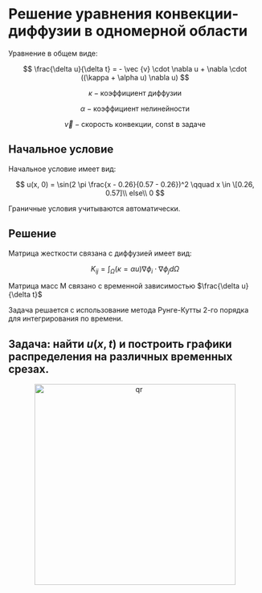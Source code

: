 # Решение уравнения конвекции-диффузии в одномерной области

Уравнение в общем виде:

$$
\frac{\delta u}{\delta t} = - \vec {v} \cdot \nabla u + \nabla \cdot ((\kappa + \alpha u) \nabla u)
$$

$$
\kappa - \text{коэффициент диффузии}
$$

$$
\alpha - \text{коэффициент нелинейности}
$$

$$
\vec{v} - \text{скорость конвекции, const в задаче}
$$

## Начальное условие 

Начальное условие имеет вид:

$$
u(x, 0) = \sin(2 \pi \frac{x - 0.26}{0.57 - 0.26})^2 \qquad x \in \[0.26, 0.57]\\ else\\ 0
$$

Граничные условия учитываются автоматически.

## Решение

Матрица жесткости связана с диффузией имеет вид:

$$
K_{ij} = \int_{\Omega} (\kappa = \alpha u) \nabla \phi_i \cdot \nabla \phi_j d \Omega
$$

Матрица масс M связано с временной зависимостью $\frac{\delta u}{\delta t}$

Задача решается с использование метода Рунге-Кутты 2-го порядка для интегрирования по времени.


## Задача: найти $u(x, t)$ и построить графики распределения на различных временных срезах.

<p align="center">
 <img width="400px" src="solution.png" alt="qr"/>
</p>

